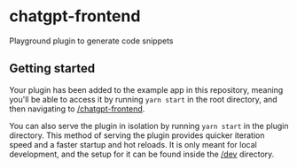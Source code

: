 # chatgpt-frontend

Playground plugin to generate code snippets

## Getting started

Your plugin has been added to the example app in this repository, meaning you'll be able to access it by running `yarn start` in the root directory, and then navigating to [/chatgpt-frontend](http://localhost:3000/chatgpt-frontend).

You can also serve the plugin in isolation by running `yarn start` in the plugin directory.
This method of serving the plugin provides quicker iteration speed and a faster startup and hot reloads.
It is only meant for local development, and the setup for it can be found inside the [/dev](./dev) directory.
